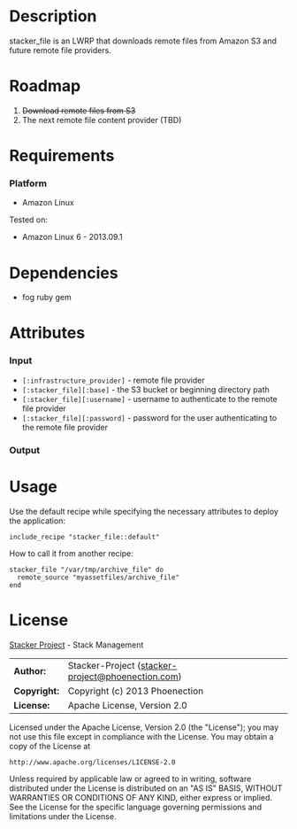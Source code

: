# Description

stacker_file is an LWRP that downloads remote files from Amazon S3 and future remote file providers.

# Roadmap

1. <del>Download remote files from S3</del>
2. The next remote file content provider (TBD)

# Requirements

### Platform

* Amazon Linux

Tested on:

* Amazon Linux 6 - 2013.09.1

# Dependencies

* fog ruby gem

# Attributes

### Input

* `[:infrastructure_provider]` - remote file provider
* `[:stacker_file][:base]` - the S3 bucket or beginning directory path
* `[:stacker_file][:username]` - username to authenticate to the remote file provider
* `[:stacker_file][:password]` - password for the user authenticating to the remote file provider

### Output


# Usage

Use the default recipe while specifying the necessary attributes to deploy the application:

    include_recipe "stacker_file::default"

How to call it from another recipe:

    stacker_file "/var/tmp/archive_file" do
      remote_source "myassetfiles/archive_file"
    end

# License

[Stacker Project](http://stacker-project.github.io/) - Stack Management

|                      |                                                     |
|:---------------------|:----------------------------------------------------|
| **Author:**          | Stacker-Project (<stacker-project@phoenection.com>) |
| **Copyright:**       | Copyright (c) 2013 Phoenection                      |
| **License:**         | Apache License, Version 2.0                         |

Licensed under the Apache License, Version 2.0 (the "License");
you may not use this file except in compliance with the License.
You may obtain a copy of the License at

    http://www.apache.org/licenses/LICENSE-2.0

Unless required by applicable law or agreed to in writing, software
distributed under the License is distributed on an "AS IS" BASIS,
WITHOUT WARRANTIES OR CONDITIONS OF ANY KIND, either express or implied.
See the License for the specific language governing permissions and
limitations under the License.

